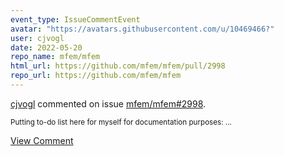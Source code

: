 ```yaml
---
event_type: IssueCommentEvent
avatar: "https://avatars.githubusercontent.com/u/10469466?"
user: cjvogl
date: 2022-05-20
repo_name: mfem/mfem
html_url: https://github.com/mfem/mfem/pull/2998
repo_url: https://github.com/mfem/mfem
---
```


<a href='https://github.com/cjvogl' target='_blank'>cjvogl</a> commented on issue <a href='https://github.com/mfem/mfem/pull/2998' target='_blank'>mfem/mfem#2998</a>.

<small>Putting to-do list here for myself for documentation purposes:...</small>

<a href='https://github.com/mfem/mfem/pull/2998' target='_blank'>View Comment</a>